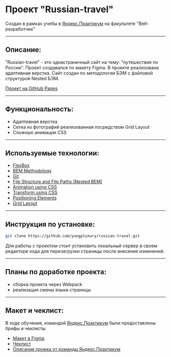 # Проект "Russian-travel"
 Создан в рамках учебы в [Яндекс.Практикум](https://practicum.yandex.ru/) на факультете "Веб-разработчик"
 ___
## Описание:
"Russian-travel" - это однастраничный сайт на тему: "путешествия по России". Проект создавался по макету Figma. В проекте реализована адаптивная верстка. Сайт создан по методологии БЭМ с файловой структурой Nested БЭМ.

[Проект на GitHub Pages](https://yungpluxury.github.io/russian-travel/)
___
## Функциональность:

- Адаптивная верстка
- Сетка из фотографий реализованная посредством Grid Layout
- Сложные анимации CSS
___
## Используемые технологии:

- [FlexBox](https://developer.mozilla.org/ru/docs/Learn/CSS/CSS_layout/Flexbox)
- [BEM Methodology](https://ru.bem.info/)
- [Git](https://git-scm.com/)
- [File Structure and File Paths (Nested BEM)](https://en.bem.info/methodology/filestructure/#nested)
- [Animation using CSS](https://developer.mozilla.org/ru/docs/Web/CSS/animation)
- [Transform using CSS](https://developer.mozilla.org/ru/docs/Web/CSS/transform)
- [Positioning Elements](https://developer.mozilla.org/ru/docs/Web/CSS/position)
- [Grid Layout](https://developer.mozilla.org/ru/docs/Web/CSS/CSS_Grid_Layout)
___
## Инструкция по установке:

```sh
git clone https://github.com/yungpluxury/russian-travel.git
```
Для работы с проектом стоит установить локальный сервер в своем редакторе кода для перезагрузки страницы после внесения изменений.
___
## Планы по доработке проекта:

- сборка проекта через Webpack
- реализация смены языка страницы
___
## Макет и чеклист:

В ходе обучения, командой [Яндекс.Практикум](https://practicum.yandex.ru/) были предоставлены брифы и чеклисты

- [Макет в Figma](https://www.figma.com/file/5S2WSbEFL6awjVWJ0NWL8Q/Sprint-3_-Russia-_-desktop-%2B-mobile?node-id=28503%3A0)
- [Чеклист](https://code.s3.yandex.net/web-developer/checklists/new-program/checklist-3/index.html)
- [Описание проека от команды Яндекс.Практикум](https://disk.yandex.ru/i/Reoykh1qkf_Ctw)
